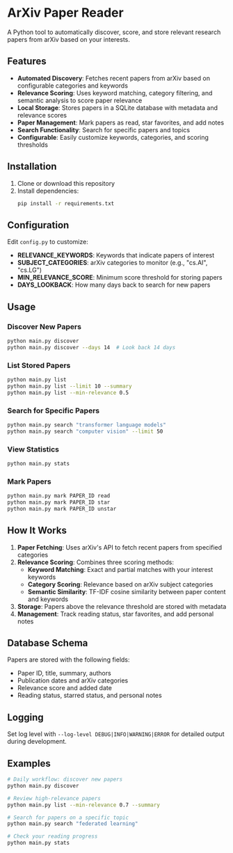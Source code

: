 # ArXiv Paper Reader

A Python tool to automatically discover, score, and store relevant research papers from arXiv based on your interests.

## Features

- **Automated Discovery**: Fetches recent papers from arXiv based on configurable categories and keywords
- **Relevance Scoring**: Uses keyword matching, category filtering, and semantic analysis to score paper relevance
- **Local Storage**: Stores papers in a SQLite database with metadata and relevance scores
- **Paper Management**: Mark papers as read, star favorites, and add notes
- **Search Functionality**: Search for specific papers and topics
- **Configurable**: Easily customize keywords, categories, and scoring thresholds

## Installation

1. Clone or download this repository
2. Install dependencies:
   ```bash
   pip install -r requirements.txt
   ```

## Configuration

Edit `config.py` to customize:

- **RELEVANCE_KEYWORDS**: Keywords that indicate papers of interest
- **SUBJECT_CATEGORIES**: arXiv categories to monitor (e.g., "cs.AI", "cs.LG")
- **MIN_RELEVANCE_SCORE**: Minimum score threshold for storing papers
- **DAYS_LOOKBACK**: How many days back to search for new papers

## Usage

### Discover New Papers
```bash
python main.py discover
python main.py discover --days 14  # Look back 14 days
```

### List Stored Papers
```bash
python main.py list
python main.py list --limit 10 --summary
python main.py list --min-relevance 0.5
```

### Search for Specific Papers
```bash
python main.py search "transformer language models"
python main.py search "computer vision" --limit 50
```

### View Statistics
```bash
python main.py stats
```

### Mark Papers
```bash
python main.py mark PAPER_ID read
python main.py mark PAPER_ID star
python main.py mark PAPER_ID unstar
```

## How It Works

1. **Paper Fetching**: Uses arXiv's API to fetch recent papers from specified categories
2. **Relevance Scoring**: Combines three scoring methods:
   - **Keyword Matching**: Exact and partial matches with your interest keywords
   - **Category Scoring**: Relevance based on arXiv subject categories
   - **Semantic Similarity**: TF-IDF cosine similarity between paper content and keywords
3. **Storage**: Papers above the relevance threshold are stored with metadata
4. **Management**: Track reading status, star favorites, and add personal notes

## Database Schema

Papers are stored with the following fields:
- Paper ID, title, summary, authors
- Publication dates and arXiv categories
- Relevance score and added date
- Reading status, starred status, and personal notes

## Logging

Set log level with `--log-level DEBUG|INFO|WARNING|ERROR` for detailed output during development.

## Examples

```bash
# Daily workflow: discover new papers
python main.py discover

# Review high-relevance papers
python main.py list --min-relevance 0.7 --summary

# Search for papers on a specific topic
python main.py search "federated learning"

# Check your reading progress
python main.py stats
```